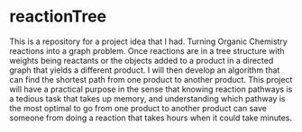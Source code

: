 # reactionTree
This is a repository for a project idea that I had. Turning Organic Chemistry reactions into a graph problem. Once reactions are in a tree structure with weights being reactants or the objects added to a product in a directed graph that yields a different product. I will then develop an algorithm that can find the shortest path from one product to another product. 
This project will have a practical purpose in the sense that knowing reaction pathways is a tedious task that takes up memory, and understanding which pathway is the most optimal to go from one product to another product can save someone from doing a reaction that takes hours when it could take minutes. 
